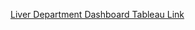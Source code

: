 [Liver Department Dashboard Tableau Link](https://public.tableau.com/views/LiverDepartmentDashboard/Dashboard1?:language=en-US&publish=yes&:sid=&:redirect=auth&:display_count=n&:origin=viz_share_link)